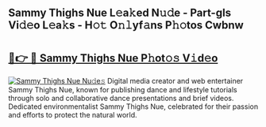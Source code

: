 ## Sammy Thighs Nue L𝚎a𝚔ed N𝚞𝚍e - Part-gIs Vi𝚍𝚎o L𝚎a𝚔s - H𝚘𝚝 O𝚗𝚕yf𝚊ns P𝚑𝚘tos Cwbnw

# <h2><a href="http://kf65ub7.oniu.top/?m=Sammy+Thighs+Nue">🔗👉 🔴 Sammy Thighs Nue P𝚑ot𝚘𝚜 V𝚒d𝚎o</a></h2>

[![Sammy Thighs Nue Nu𝚍e𝚜](https://i.imgur.com/0qMVB7G.gif)](http://kf65ub7.oniu.top/?m=Sammy+Thighs+Nue)
Digital media creator and web entertainer Sammy Thighs Nue, known for publishing dance and lifestyle tutorials through solo and collaborative dance presentations and brief videos. Dedicated environmentalist Sammy Thighs Nue, celebrated for their passion and efforts to protect the natural world.  
